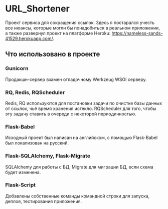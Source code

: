 # URL_Shortener
Проект сервиса для сокращения ссылок. Здесь я постарался учесть все нюансы, которые могли бы понадобиться в реальном приложении, а также развернул проект на платформе Heroku: https://nameless-sands-41529.herokuapp.com/.
## Что использовано в проекте
### Gunicorn
Продакшн-сервер взамен отладочному Werkzeug WSGI серверу.
### RQ, Redis, RQScheduler
Redis, RQ используются для постановки задачи по очистке базы данных от ссылок, чьё время хранения истекло. RQScheduler для того, чтобы эту задачу ставить в очереди с некоторой периодичностью.
### Flask-Babel
Исходный проект был написан на английском, с помощью Flask-Babel был локализован на русский.
### Flask-SQLAlchemy, Flask-Migrate
SQLAlchemy для работы с БД, Migrate для миграции БД, если схема будет изменена.
### Flask-Script
Добавлены собственные команды командной строки для запуска, деплоя, тестирования приложения.

